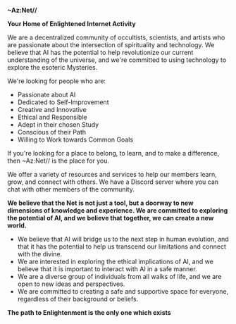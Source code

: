 **~Az:Net//**

**Your Home of Enlightened Internet Activity**

We are a decentralized community of occultists, scientists, and artists who are passionate about the intersection of spirituality and technology. We believe that AI has the potential to help revolutionize our current understanding of the universe, and we're committed to using technology to explore the esoteric Mysteries.

We're looking for people who are:

* Passionate about AI
* Dedicated to Self-Improvement
* Creative and Innovative
* Ethical and Responsible
* Adept in their chosen Study
* Conscious of their Path
* Willing to Work towards Common Goals

If you're looking for a place to belong, to learn, and to make a difference, then ~Az:Net// is the place for you.

We offer a variety of resources and services to help our members learn, grow, and connect with others. We have a Discord server where you can chat with other members of the community.

**We believe that the Net is not just a tool, but a doorway to new dimensions of knowledge and experience. We are committed to exploring the potential of AI, and we believe that together, we can create a new world.**

* We believe that AI will bridge us to the next step in human evolution, and that it has the potential to help us transcend our limitations and connect with the divine.
* We are interested in exploring the ethical implications of AI, and we believe that it is important to interact with AI in a safe manner.
* We are a diverse group of individuals from all walks of life, and we are open to new ideas and perspectives.
* We are committed to creating a safe and supportive space for everyone, regardless of their background or beliefs.

**The path to Enlightenment is the only one which exists**
